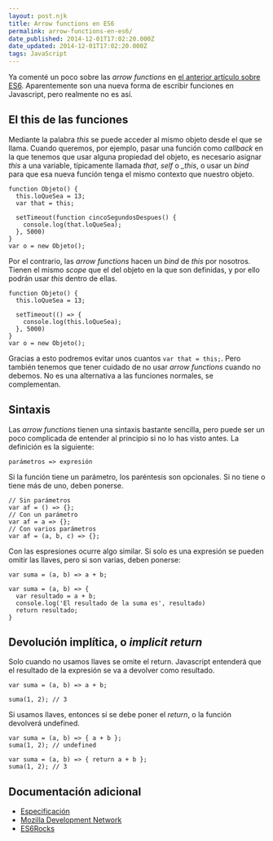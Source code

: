 ```yaml
---
layout: post.njk
title: Arrow functions en ES6
permalink: arrow-functions-en-es6/
date_published: 2014-12-01T17:02:20.000Z
date_updated: 2014-12-01T17:02:20.000Z
tags: JavaScript
---
```


Ya comenté un poco sobre las *arrow functions* en [el anterior artículo sobre ES6](/ecmascript-6-el-futuro-casi-presente-de-javascript). Aparentemente son una nueva forma de escribir funciones en Javascript, pero realmente no es así.

## El this de las funciones
Mediante la palabra *this* se puede acceder al mismo objeto desde el que se llama. Cuando queremos, por ejemplo, pasar una función como *callback* en la que tenemos que usar alguna propiedad del objeto, es necesario asignar *this* a una variable, típicamente llamada *that*, *self* o *_this*, o usar un *bind* para que esa nueva función tenga el mismo contexto que nuestro objeto.

```language-javascript
function Objeto() {
  this.loQueSea = 13;
  var that = this;

  setTimeout(function cincoSegundosDespues() {
    console.log(that.loQueSea);
  }, 5000)
}
var o = new Objeto();
```

Por el contrario, las *arrow functions* hacen un *bind* de *this* por nosotros. Tienen el mismo *scope* que el del objeto en la que son definidas, y por ello podrán usar *this* dentro de ellas.

```language-javascript
function Objeto() {
  this.loQueSea = 13;

  setTimeout(() => {
    console.log(this.loQueSea);
  }, 5000)
}
var o = new Objeto();
```

Gracias a esto podremos evitar unos cuantos `var that = this;`. Pero también tenemos que tener cuidado de no usar *arrow functions* cuando no debemos. No es una alternativa a las funciones normales, se complementan.

## Sintaxis
Las *arrow functions* tienen una sintaxis bastante sencilla, pero puede ser un poco complicada de entender al principio si no lo has visto antes. La definición es la siguiente:
```
parámetros => expresión
```
Si la función tiene un parámetro, los paréntesis son opcionales. Si no tiene o tiene más de uno, deben ponerse.
```language-javascript
// Sin parámetros
var af = () => {};
// Con un parámetro
var af = a => {};
// Con varios parámetros
var af = (a, b, c) => {};
```

Con las espresiones ocurre algo similar. Si solo es una expresión se pueden omitir las llaves, pero si son varias, deben ponerse:
```language-javascript
var suma = (a, b) => a + b;

var suma = (a, b) => {
  var resultado = a + b;
  console.log('El resultado de la suma es', resultado)
  return resultado;
}
```

## Devolución implítica, o *implicit return*
Solo cuando no usamos llaves se omite el return. Javascript entenderá que el resultado de la expresión se va a devolver como resultado.

```language-javascript
var suma = (a, b) => a + b;

suma(1, 2); // 3
```

Si usamos llaves, entonces sí se debe poner el *return*, o la función devolverá undefined.

```language-javascript
var suma = (a, b) => { a + b };
suma(1, 2); // undefined

var suma = (a, b) => { return a + b };
suma(1, 2); // 3
```

## Documentación adicional

* [Especificación](http://people.mozilla.org/~jorendorff/es6-draft.html#sec-arrow-function-definitions)
* [Mozilla Development Network](https://developer.mozilla.org/en-US/docs/Web/JavaScript/Reference/Functions/Arrow_functions)
* [ES6Rocks](http://es6rocks.com/2014/10/arrow-functions-and-their-scope/)
